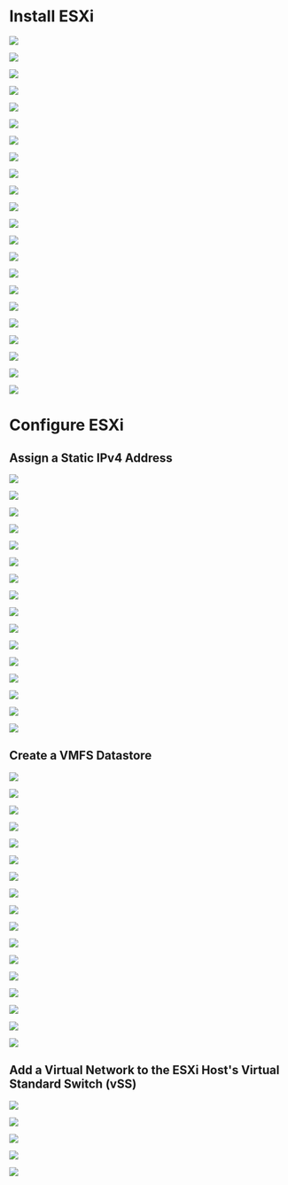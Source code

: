 # Install ESXi 

![](https://github.com/JonmarCorpuz/Documentations/blob/main/VMWare/Assets/ESXi%20pt5.png)

![](https://github.com/JonmarCorpuz/Documentations/blob/main/VMWare/Assets/ESXi%20pt6.png)

![](https://github.com/JonmarCorpuz/Documentations/blob/main/VMWare/Assets/ESXi%20pt7.png)

![](https://github.com/JonmarCorpuz/Documentations/blob/main/VMWare/Assets/ESXi%20pt8.png)

![](https://github.com/JonmarCorpuz/Documentations/blob/main/VMWare/Assets/ESXi%20pt9.png)

![](https://github.com/JonmarCorpuz/Documentations/blob/main/VMWare/Assets/ESXi%20pt10.png)

![](https://github.com/JonmarCorpuz/Documentations/blob/main/VMWare/Assets/ESXi%20pt11.png)

![](https://github.com/JonmarCorpuz/Documentations/blob/main/VMWare/Assets/ESXi%20pt12.png)

![](https://github.com/JonmarCorpuz/Documentations/blob/main/VMWare/Assets/ESXi%20pt13.png)

![](https://github.com/JonmarCorpuz/Documentations/blob/main/VMWare/Assets/ESXi%20pt14.png)

![](https://github.com/JonmarCorpuz/Documentations/blob/main/VMWare/Assets/ESXi%20pt15.png)

![](https://github.com/JonmarCorpuz/Documentations/blob/main/VMWare/Assets/ESXi%20pt16.png)

![](https://github.com/JonmarCorpuz/Documentations/blob/main/VMWare/Assets/ESXi%20pt17.png)

![](https://github.com/JonmarCorpuz/Documentations/blob/main/VMWare/Assets/ESXi%20pt18.png)

![](https://github.com/JonmarCorpuz/Documentations/blob/main/VMWare/Assets/ESXi%20pt19.png)

![](https://github.com/JonmarCorpuz/Documentations/blob/main/VMWare/Assets/ESXi%20pt20.png)

![](https://github.com/JonmarCorpuz/Documentations/blob/main/VMWare/Assets/ESXi%20pt21.png)

![](https://github.com/JonmarCorpuz/Documentations/blob/main/VMWare/Assets/ESXi%20pt22.png)

![](https://github.com/JonmarCorpuz/Documentations/blob/main/VMWare/Assets/ESXi%20pt23.png)

![](https://github.com/JonmarCorpuz/Documentations/blob/main/VMWare/Assets/ESXi%20pt24.png)

![](https://github.com/JonmarCorpuz/Documentations/blob/main/VMWare/Assets/ESXi%20pt25.png)

![](https://github.com/JonmarCorpuz/Documentations/blob/main/VMWare/Assets/ESXi%20pt26.png)

# Configure ESXi

## Assign a Static IPv4 Address

![](https://github.com/JonmarCorpuz/Documentations/blob/main/VMWare/Assets/ESXi%20pt27.png)

![](https://github.com/JonmarCorpuz/Documentations/blob/main/VMWare/Assets/ESXi%20pt28.png)

![](https://github.com/JonmarCorpuz/Documentations/blob/main/VMWare/Assets/ESXi%20pt29.png)

![](https://github.com/JonmarCorpuz/Documentations/blob/main/VMWare/Assets/ESXi%20pt30.png)

![](https://github.com/JonmarCorpuz/Documentations/blob/main/VMWare/Assets/ESXi%20pt31.png)

![](https://github.com/JonmarCorpuz/Documentations/blob/main/VMWare/Assets/ESXi%20pt32.png)

![](https://github.com/JonmarCorpuz/Documentations/blob/main/VMWare/Assets/ESXi%20pt33.png)

![](https://github.com/JonmarCorpuz/Documentations/blob/main/VMWare/Assets/ESXi%20pt34.png)

![](https://github.com/JonmarCorpuz/Documentations/blob/main/VMWare/Assets/ESXi%20pt36.png)

![](https://github.com/JonmarCorpuz/Documentations/blob/main/VMWare/Assets/ESXi%20pt37.png)

![](https://github.com/JonmarCorpuz/Documentations/blob/main/VMWare/Assets/ESXi%20pt38.png)

![](https://github.com/JonmarCorpuz/Documentations/blob/main/VMWare/Assets/ESXi%20pt39.png)

![](https://github.com/JonmarCorpuz/Documentations/blob/main/VMWare/Assets/ESXi%20pt40.png)

![](https://github.com/JonmarCorpuz/Documentations/blob/main/VMWare/Assets/ESXi%20pt41.png)

![](https://github.com/JonmarCorpuz/Documentations/blob/main/VMWare/Assets/ESXi%20pt42.png)

![](https://github.com/JonmarCorpuz/Documentations/blob/main/VMWare/Assets/ESXi%20pt43.png)

## Create a VMFS Datastore

![](https://github.com/JonmarCorpuz/Documentations/blob/main/VMWare/Assets/ESXi%20Datastore%20pt1.png)

![](https://github.com/JonmarCorpuz/Documentations/blob/main/VMWare/Assets/ESXi%20Datastore%20pt2.png)

![](https://github.com/JonmarCorpuz/Documentations/blob/main/VMWare/Assets/ESXi%20Datastore%20pt3.png)

![](https://github.com/JonmarCorpuz/Documentations/blob/main/VMWare/Assets/ESXi%20Datastore%20pt4.png)

![](https://github.com/JonmarCorpuz/Documentations/blob/main/VMWare/Assets/ESXi%20Datastore%20pt5.png)

![](https://github.com/JonmarCorpuz/Documentations/blob/main/VMWare/Assets/ESXi%20Datastore%20pt6.png)

![](https://github.com/JonmarCorpuz/Documentations/blob/main/VMWare/Assets/ESXi%20Datastore%20pt7.png)

![](https://github.com/JonmarCorpuz/Documentations/blob/main/VMWare/Assets/ESXi%20Datastore%20pt8.png)

![](https://github.com/JonmarCorpuz/Documentations/blob/main/VMWare/Assets/ESXi%20Datastore%20pt9.png)

![](https://github.com/JonmarCorpuz/Documentations/blob/main/VMWare/Assets/ESXi%20Datastore%20pt10.png)

![](https://github.com/JonmarCorpuz/Documentations/blob/main/VMWare/Assets/ESXi%20Datastore%20pt11.png)

![](https://github.com/JonmarCorpuz/Documentations/blob/main/VMWare/Assets/ESXi%20Datastore%20pt12.png)

![](https://github.com/JonmarCorpuz/Documentations/blob/main/VMWare/Assets/ESXi%20Datastore%20pt13.png)

![](https://github.com/JonmarCorpuz/Documentations/blob/main/VMWare/Assets/ESXi%20Datastore%20pt14.png)

![](https://github.com/JonmarCorpuz/Documentations/blob/main/VMWare/Assets/ESXi%20Datastore%20pt15.png)

![](https://github.com/JonmarCorpuz/Documentations/blob/main/VMWare/Assets/ESXi%20Datastore%20pt16.png)

![](https://github.com/JonmarCorpuz/Documentations/blob/main/VMWare/Assets/ESXi%20Datastore%20pt17.png)

## Add a Virtual Network to the ESXi Host's Virtual Standard Switch (vSS)

![](https://github.com/JonmarCorpuz/Documentations/blob/main/VMWare/Assets/ESXi%20VMk%20pt1.png)

![](https://github.com/JonmarCorpuz/Documentations/blob/main/VMWare/Assets/ESXi%20VMk%20pt2.png)

![](https://github.com/JonmarCorpuz/Documentations/blob/main/VMWare/Assets/ESXi%20VMk%20pt3.png)

![](https://github.com/JonmarCorpuz/Documentations/blob/main/VMWare/Assets/ESXi%20VMk%20pt4.png)

![](https://github.com/JonmarCorpuz/Documentations/blob/main/VMWare/Assets/ESXi%20VMk%20pt5.png)


